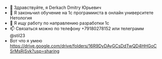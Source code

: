 - 👋 Здравствуйте, я Derkach Dmitry Юрьевич
- 🌱 Я законьчил обучение на 1с програмииста в онлайн университете Нетология
- 💞️ Я ищу работу по направлению разработки 1с
- 📫 Связаться можно по телефону +79180278152 или телеграмм @stil23
- Вот что я умею https://drive.google.com/drive/folders/16R9DyDAyGCsDdTwQD4HHGoCSrMsRjSvk?usp=sharing
<!---
stilet23/stilet23 is a ✨ special ✨ repository because its `README.md` (this file) appears on your GitHub profile.
You can click the Preview link to take a look at your changes.
--->
